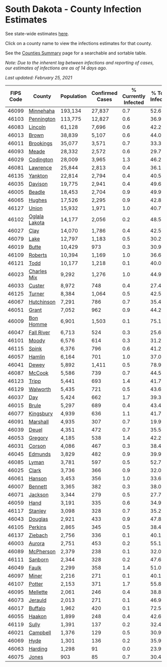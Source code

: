 # South Dakota - County Infection Estimates

See state-wide estimates [here](/infections/us-sd).

Click on a county name to view the infections estimates for that county.

See the [Counties Summary](/infections/summary-counties) page for a searchable and sortable table.

*Note: Due to the inherent lag between infections and reporting of cases, our estimates of infections are as of 14 days ago.*

*Last updated: February 25, 2021*

|   FIPS Code |                         County |   Population |   Confirmed Cases |   % Currently Infected |   % Total Infected |
|-------------|--------------------------------|--------------|-------------------|------------------------|--------------------|
|       46099 |         [Minnehaha](minnehaha) |      193,134 |            27,837 |                    0.7 |               52.6 |
|       46103 |       [Pennington](pennington) |      113,775 |            12,827 |                    0.6 |               36.9 |
|       46083 |             [Lincoln](lincoln) |       61,128 |             7,696 |                    0.6 |               42.2 |
|       46013 |                 [Brown](brown) |       38,839 |             5,107 |                    0.6 |               44.0 |
|       46011 |         [Brookings](brookings) |       35,077 |             3,571 |                    0.7 |               33.3 |
|       46093 |                 [Meade](meade) |       28,332 |             2,572 |                    0.6 |               29.7 |
|       46029 |         [Codington](codington) |       28,009 |             3,965 |                    1.3 |               46.2 |
|       46081 |           [Lawrence](lawrence) |       25,844 |             2,813 |                    0.4 |               36.1 |
|       46135 |             [Yankton](yankton) |       22,814 |             2,794 |                    0.4 |               40.5 |
|       46035 |             [Davison](davison) |       19,775 |             2,941 |                    0.4 |               49.6 |
|       46005 |               [Beadle](beadle) |       18,453 |             2,704 |                    0.9 |               49.9 |
|       46065 |               [Hughes](hughes) |       17,526 |             2,295 |                    0.9 |               42.8 |
|       46127 |                 [Union](union) |       15,932 |             1,971 |                    1.0 |               40.7 |
|       46102 | [Oglala Lakota](oglala-lakota) |       14,177 |             2,056 |                    0.2 |               48.5 |
|       46027 |                   [Clay](clay) |       14,070 |             1,786 |                    0.4 |               42.5 |
|       46079 |                   [Lake](lake) |       12,797 |             1,183 |                    0.5 |               30.2 |
|       46019 |                 [Butte](butte) |       10,429 |               973 |                    0.3 |               30.9 |
|       46109 |             [Roberts](roberts) |       10,394 |             1,169 |                    1.0 |               36.6 |
|       46121 |                   [Todd](todd) |       10,177 |             1,218 |                    0.1 |               40.0 |
|       46023 |     [Charles Mix](charles-mix) |        9,292 |             1,276 |                    1.0 |               44.9 |
|       46033 |               [Custer](custer) |        8,972 |               748 |                    0.4 |               27.4 |
|       46125 |               [Turner](turner) |        8,384 |             1,064 |                    0.5 |               42.5 |
|       46067 |       [Hutchinson](hutchinson) |        7,291 |               786 |                    0.7 |               35.4 |
|       46051 |                 [Grant](grant) |        7,052 |               962 |                    0.9 |               44.2 |
|       46009 |         [Bon Homme](bon-homme) |        6,901 |             1,503 |                    0.1 |               75.1 |
|       46047 |       [Fall River](fall-river) |        6,713 |               524 |                    0.3 |               25.6 |
|       46101 |                 [Moody](moody) |        6,576 |               614 |                    0.3 |               31.2 |
|       46115 |                 [Spink](spink) |        6,376 |               796 |                    0.6 |               41.2 |
|       46057 |               [Hamlin](hamlin) |        6,164 |               701 |                    1.0 |               37.0 |
|       46041 |                 [Dewey](dewey) |        5,892 |             1,411 |                    0.5 |               78.9 |
|       46087 |               [McCook](mccook) |        5,586 |               739 |                    0.7 |               44.5 |
|       46123 |                 [Tripp](tripp) |        5,441 |               693 |                    1.4 |               41.7 |
|       46129 |           [Walworth](walworth) |        5,435 |               721 |                    0.5 |               43.6 |
|       46037 |                     [Day](day) |        5,424 |               662 |                    1.7 |               39.3 |
|       46015 |                 [Brule](brule) |        5,297 |               689 |                    0.4 |               43.4 |
|       46077 |         [Kingsbury](kingsbury) |        4,939 |               636 |                    1.1 |               41.7 |
|       46091 |           [Marshall](marshall) |        4,935 |               307 |                    0.7 |               19.9 |
|       46039 |                 [Deuel](deuel) |        4,351 |               472 |                    0.7 |               35.5 |
|       46053 |             [Gregory](gregory) |        4,185 |               538 |                    1.4 |               42.2 |
|       46031 |               [Corson](corson) |        4,086 |               467 |                    0.3 |               38.4 |
|       46045 |             [Edmunds](edmunds) |        3,829 |               482 |                    0.9 |               39.9 |
|       46085 |                 [Lyman](lyman) |        3,781 |               597 |                    0.5 |               52.7 |
|       46025 |                 [Clark](clark) |        3,736 |               366 |                    0.9 |               32.0 |
|       46061 |               [Hanson](hanson) |        3,453 |               356 |                    1.0 |               33.6 |
|       46007 |             [Bennett](bennett) |        3,365 |               382 |                    0.3 |               38.0 |
|       46071 |             [Jackson](jackson) |        3,344 |               279 |                    0.5 |               27.7 |
|       46059 |                   [Hand](hand) |        3,191 |               335 |                    0.6 |               34.9 |
|       46117 |             [Stanley](stanley) |        3,098 |               328 |                    0.7 |               35.2 |
|       46043 |             [Douglas](douglas) |        2,921 |               433 |                    0.9 |               47.8 |
|       46105 |             [Perkins](perkins) |        2,865 |               345 |                    0.5 |               38.4 |
|       46137 |             [Ziebach](ziebach) |        2,756 |               336 |                    0.1 |               40.1 |
|       46003 |               [Aurora](aurora) |        2,751 |               453 |                    0.2 |               55.1 |
|       46089 |         [McPherson](mcpherson) |        2,379 |               238 |                    0.1 |               32.0 |
|       46111 |             [Sanborn](sanborn) |        2,344 |               328 |                    0.2 |               47.6 |
|       46049 |                 [Faulk](faulk) |        2,299 |               358 |                    1.4 |               51.0 |
|       46097 |                 [Miner](miner) |        2,216 |               271 |                    0.1 |               40.1 |
|       46107 |               [Potter](potter) |        2,153 |               371 |                    1.7 |               55.8 |
|       46095 |           [Mellette](mellette) |        2,061 |               246 |                    0.4 |               38.8 |
|       46073 |             [Jerauld](jerauld) |        2,013 |               271 |                    0.1 |               46.9 |
|       46017 |             [Buffalo](buffalo) |        1,962 |               420 |                    0.1 |               72.5 |
|       46055 |               [Haakon](haakon) |        1,899 |               248 |                    0.4 |               42.6 |
|       46119 |                 [Sully](sully) |        1,391 |               137 |                    0.2 |               32.4 |
|       46021 |           [Campbell](campbell) |        1,376 |               129 |                    0.5 |               30.9 |
|       46069 |                   [Hyde](hyde) |        1,301 |               136 |                    0.2 |               35.9 |
|       46063 |             [Harding](harding) |        1,298 |                91 |                    0.0 |               23.9 |
|       46075 |                 [Jones](jones) |          903 |                85 |                    0.7 |               30.4 |
